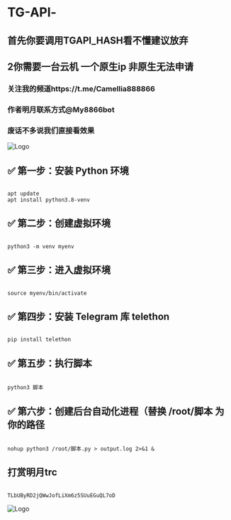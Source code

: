# TG-APl-
## 首先你要调用TGAPl_HASH看不懂建议放弃
## 2你需要一台云机 一个原生ip 非原生无法申请
### 关注我的频道https://t.me/Camellia888866
### 作者明月联系方式@My8866bot

### 废话不多说我们直接看效果
![Logo](https://pic1.imgdb.cn/item/682792f058cb8da5c8f7866f.jpg)
## ✅ 第一步：安装 Python 环境

<pre><code>
apt update
apt install python3.8-venv
</code></pre>

## ✅ 第二步：创建虚拟环境
<pre><code>
python3 -m venv myenv
</code></pre>

## ✅ 第三步：进入虚拟环境
<pre><code>
source myenv/bin/activate
</code></pre>

## ✅ 第四步：安装 Telegram 库 telethon
<pre><code>
pip install telethon
</code></pre>

## ✅ 第五步：执行脚本
<pre><code>
python3 脚本
</code></pre>


## ✅ 第六步：创建后台自动化进程（替换 /root/脚本 为你的路径
<pre><code>
nohup python3 /root/脚本.py > output.log 2>&1 &
</code></pre>
## 打赏明月trc

<pre><code>
TLbUByRD2jQWwJofLiXm6z5SUuEGuQL7oD
</code></pre>

![Logo](https://img.picui.cn/free/2025/05/17/6827ab8156621.jpg)

